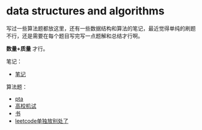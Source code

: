 # data structures and algorithms

写过一些算法题都放这里，还有一些数据结构和算法的笔记，最近觉得单纯的刷题不行，还是需要在每个题目写完写一点题解和总结才行啊。

**数量+质量** 才行。

笔记：
* [笔记](https://github.com/Veeupup/DataStructures-Algorithms/blob/master/notes)

算法题：
* [pta](https://github.com/Veeupup/DataStructures-Algorithms/blob/master/pta)
* [高校机试](https://github.com/Veeupup/DataStructures-Algorithms/blob/master/school_test)
* [书](https://github.com/Veeupup/DataStructures-Algorithms/blob/master/books)
* [leetcode单独放别处了](https://github.com/Veeupup/leetcode/blob/master)




